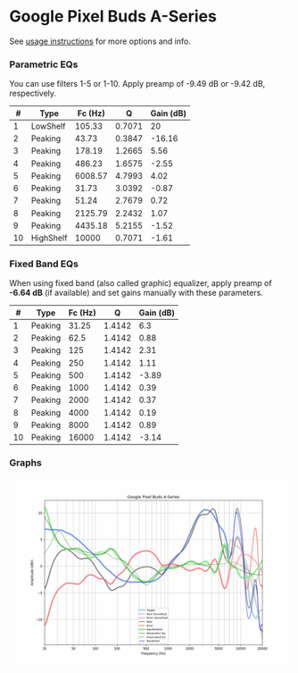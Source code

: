 # Google Pixel Buds A-Series
See [usage instructions](https://github.com/jaakkopasanen/AutoEq#usage) for more options and info.

### Parametric EQs
You can use filters 1-5 or 1-10. Apply preamp of -9.49 dB or -9.42 dB, respectively.

|   # | Type      |   Fc (Hz) |      Q |   Gain (dB) |
|-----|-----------|-----------|--------|-------------|
|   1 | LowShelf  |    105.33 | 0.7071 |       20    |
|   2 | Peaking   |     43.73 | 0.3847 |      -16.16 |
|   3 | Peaking   |    178.19 | 1.2665 |        5.56 |
|   4 | Peaking   |    486.23 | 1.6575 |       -2.55 |
|   5 | Peaking   |   6008.57 | 4.7993 |        4.02 |
|   6 | Peaking   |     31.73 | 3.0392 |       -0.87 |
|   7 | Peaking   |     51.24 | 2.7679 |        0.72 |
|   8 | Peaking   |   2125.79 | 2.2432 |        1.07 |
|   9 | Peaking   |   4435.18 | 5.2155 |       -1.52 |
|  10 | HighShelf |  10000    | 0.7071 |       -1.61 |

### Fixed Band EQs
When using fixed band (also called graphic) equalizer, apply preamp of **-6.64 dB** (if available) and set gains manually with these parameters.

|   # | Type    |   Fc (Hz) |      Q |   Gain (dB) |
|-----|---------|-----------|--------|-------------|
|   1 | Peaking |     31.25 | 1.4142 |        6.3  |
|   2 | Peaking |     62.5  | 1.4142 |        0.88 |
|   3 | Peaking |    125    | 1.4142 |        2.31 |
|   4 | Peaking |    250    | 1.4142 |        1.11 |
|   5 | Peaking |    500    | 1.4142 |       -3.89 |
|   6 | Peaking |   1000    | 1.4142 |        0.39 |
|   7 | Peaking |   2000    | 1.4142 |        0.37 |
|   8 | Peaking |   4000    | 1.4142 |        0.19 |
|   9 | Peaking |   8000    | 1.4142 |        0.89 |
|  10 | Peaking |  16000    | 1.4142 |       -3.14 |

### Graphs
![](./Google%20Pixel%20Buds%20A-Series.png)
